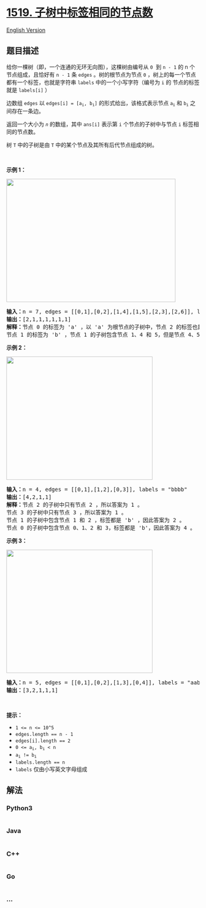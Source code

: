 # [1519. 子树中标签相同的节点数](https://leetcode.cn/problems/number-of-nodes-in-the-sub-tree-with-the-same-label)

[English Version](/solution/1500-1599/1519.Number%20of%20Nodes%20in%20the%20Sub-Tree%20With%20the%20Same%20Label/README_EN.md)

## 题目描述

<!-- 这里写题目描述 -->

<p>给你一棵树（即，一个连通的无环无向图），这棵树由编号从 <code>0</code>&nbsp; 到 <code>n - 1</code> 的 n 个节点组成，且恰好有 <code>n - 1</code> 条 <code>edges</code> 。树的根节点为节点 <code>0</code> ，树上的每一个节点都有一个标签，也就是字符串 <code>labels</code> 中的一个小写字符（编号为 <code>i</code> 的 节点的标签就是 <code>labels[i]</code> ）</p>

<p>边数组 <code>edges</code> 以 <code>edges[i] = [a<sub>i</sub>, b<sub>i</sub>]</code> 的形式给出，该格式表示节点 <code>a<sub>i</sub></code> 和 <code>b<sub>i</sub></code> 之间存在一条边。</p>

<p>返回一个大小为 <em><code>n</code></em> 的数组，其中 <code>ans[i]</code> 表示第 <code>i</code> 个节点的子树中与节点 <code>i</code> 标签相同的节点数。</p>

<p>树 <code>T</code> 中的子树是由 <code>T</code> 中的某个节点及其所有后代节点组成的树。</p>

<p>&nbsp;</p>

<p><strong>示例 1：</strong></p>

<p><img alt="" src="https://assets.leetcode-cn.com/aliyun-lc-upload/uploads/2020/07/19/q3e1.jpg" style="height: 321px; width: 441px;" /></p>

<pre>
<strong>输入：</strong>n = 7, edges = [[0,1],[0,2],[1,4],[1,5],[2,3],[2,6]], labels = "abaedcd"
<strong>输出：</strong>[2,1,1,1,1,1,1]
<strong>解释：</strong>节点 0 的标签为 'a' ，以 'a' 为根节点的子树中，节点 2 的标签也是 'a' ，因此答案为 2 。注意树中的每个节点都是这棵子树的一部分。
节点 1 的标签为 'b' ，节点 1 的子树包含节点 1、4 和 5，但是节点 4、5 的标签与节点 1 不同，故而答案为 1（即，该节点本身）。
</pre>

<p><strong>示例 2：</strong></p>

<p><img alt="" src="https://assets.leetcode-cn.com/aliyun-lc-upload/uploads/2020/07/19/q3e2.jpg" style="height: 321px; width: 381px;" /></p>

<pre>
<strong>输入：</strong>n = 4, edges = [[0,1],[1,2],[0,3]], labels = "bbbb"
<strong>输出：</strong>[4,2,1,1]
<strong>解释：</strong>节点 2 的子树中只有节点 2 ，所以答案为 1 。
节点 3 的子树中只有节点 3 ，所以答案为 1 。
节点 1 的子树中包含节点 1 和 2 ，标签都是 'b' ，因此答案为 2 。
节点 0 的子树中包含节点 0、1、2 和 3，标签都是 'b'，因此答案为 4 。
</pre>

<p><strong>示例 3：</strong></p>

<p><img alt="" src="https://assets.leetcode-cn.com/aliyun-lc-upload/uploads/2020/07/19/q3e3.jpg" style="height: 321px; width: 381px;" /></p>

<pre>
<strong>输入：</strong>n = 5, edges = [[0,1],[0,2],[1,3],[0,4]], labels = "aabab"
<strong>输出：</strong>[3,2,1,1,1]
</pre>

<p>&nbsp;</p>

<p><strong>提示：</strong></p>

<ul>
	<li><code>1 &lt;= n &lt;= 10^5</code></li>
	<li><code>edges.length == n - 1</code></li>
	<li><code>edges[i].length == 2</code></li>
	<li><code>0 &lt;= a<sub>i</sub>,&nbsp;b<sub>i</sub> &lt; n</code></li>
	<li><code>a<sub>i</sub> !=&nbsp;b<sub>i</sub></code></li>
	<li><code>labels.length == n</code></li>
	<li><code>labels</code> 仅由小写英文字母组成</li>
</ul>


## 解法

<!-- 这里可写通用的实现逻辑 -->

<!-- tabs:start -->

### **Python3**

<!-- 这里可写当前语言的特殊实现逻辑 -->

```python

```

### **Java**

<!-- 这里可写当前语言的特殊实现逻辑 -->

```java

```

### **C++**

```cpp

```

### **Go**

```go

```

### **...**

```

```

<!-- tabs:end -->